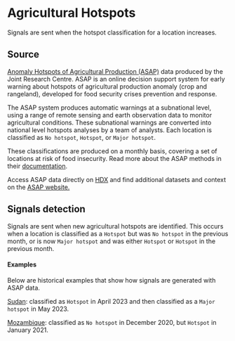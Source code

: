 # Agricultural Hotspots

Signals are sent when the hotspot classification for a location increases.

## Source

[Anomaly Hotspots of Agricultural Production (ASAP)](https://agricultural-production-hotspots.ec.europa.eu) data produced by the Joint Research Centre. ASAP is an online decision support system for early warning about hotspots of agricultural production anomaly (crop and rangeland), developed for food security crises prevention and response.

The ASAP system produces automatic warnings at a subnational level, using a range of remote sensing and earth observation data to monitor agricultural conditions. These subnational warnings are converted into national level hotspots analyses by a team of analysts. Each location is classified as `No hotspot`, `Hotspot`, or `Major hotspot`.&#x20;

These classifications are produced on a monthly basis, covering a set of locations at risk of food insecurity. Read more about the ASAP methods in their [documentation](https://agricultural-production-hotspots.ec.europa.eu/documentation.php).

Access ASAP data directly on [HDX](https://data.humdata.org/dataset/asap-hotspots-monthly) and find additional datasets and context on the [ASAP website.](https://agricultural-production-hotspots.ec.europa.eu/download.php)

## Signals detection

Signals are sent when new agricultural hotspots are identified. This occurs when a location is classified as a `Hotspot` but was `No hotspot` in the previous month, or is now `Major hotspot` and was either `Hotspot` or `Hotspot` in the previous month.

#### Examples

Below are historical examples that show how signals are generated with ASAP data.

[Sudan](https://us14.campaign-archive.com/?e=0c9936e61d\&u=ea3f905d50ea939780139789d\&id=10b16f9587#SDN): classified as `Hotspot` in April 2023 and then classified as a `Major hotspot` in May 2023.&#x20;

[Mozambique](https://us14.campaign-archive.com/?e=0c9936e61d\&u=ea3f905d50ea939780139789d\&id=dab7a5f66c#MOZ): classified as `No hotspot` in December 2020, but `Hotspot` in January 2021.

